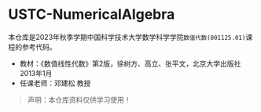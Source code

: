 # USTC-NumericalAlgebra

本仓库是2023年秋季学期中国科学技术大学数学科学学院`数值代数(001125.01)`课程的参考代码。

- 教材：《数值线性代数》第2版，徐树方、高立、张平文，北京大学出版社2013年1月
- 任课老师：邓建松 教授

> 声明：本仓库资料仅供学习使用！

